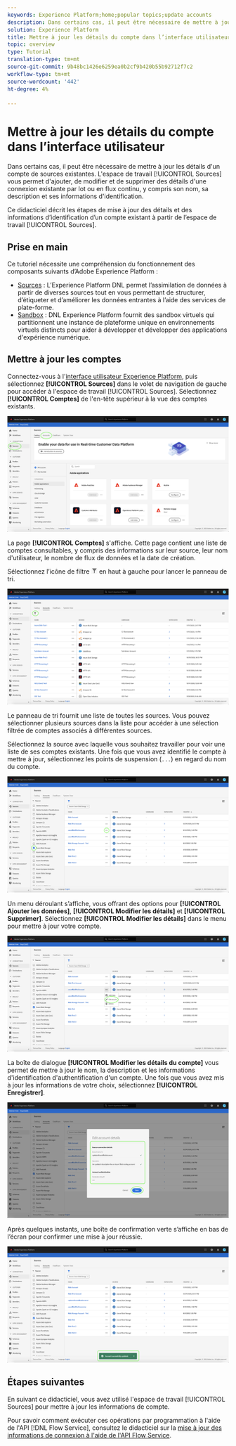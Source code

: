```yaml
---
keywords: Experience Platform;home;popular topics;update accounts
description: Dans certains cas, il peut être nécessaire de mettre à jour les détails d'un compte de sources existantes. L’espace de travail Sources vous permet d’ajouter, de modifier et de supprimer des détails d’une connexion existante par lot ou en flux continu, y compris son nom, sa description et ses informations d’identification.
solution: Experience Platform
title: Mettre à jour les détails du compte dans l’interface utilisateur
topic: overview
type: Tutorial
translation-type: tm+mt
source-git-commit: 9b48bc1426e6259ea0b2cf9b420b55b92712f7c2
workflow-type: tm+mt
source-wordcount: '442'
ht-degree: 4%

---
```



# Mettre à jour les détails du compte dans l’interface utilisateur

Dans certains cas, il peut être nécessaire de mettre à jour les détails d&#39;un compte de sources existantes. L&#39;espace de travail [!UICONTROL Sources] vous permet d&#39;ajouter, de modifier et de supprimer des détails d&#39;une connexion existante par lot ou en flux continu, y compris son nom, sa description et ses informations d&#39;identification.

Ce didacticiel décrit les étapes de mise à jour des détails et des informations d’identification d’un compte existant à partir de l’espace de travail [!UICONTROL Sources].

## Prise en main

Ce tutoriel nécessite une compréhension du fonctionnement des composants suivants d’Adobe Experience Platform :

- [Sources](../../home.md) : L’Experience Platform DNL permet l’assimilation de données à partir de diverses sources tout en vous permettant de structurer, d’étiqueter et d’améliorer les données entrantes à l’aide des services de plate-forme.
- [Sandbox](../../../sandboxes/home.md) : DNL Experience Platform fournit des sandbox virtuels qui partitionnent une instance de plateforme unique en environnements virtuels distincts pour aider à développer et développer des applications d&#39;expérience numérique.

## Mettre à jour les comptes

Connectez-vous à l&#39;[interface utilisateur Experience Platform](https://platform.adobe.com), puis sélectionnez **[!UICONTROL Sources]** dans le volet de navigation de gauche pour accéder à l&#39;espace de travail [!UICONTROL Sources]. Sélectionnez **[!UICONTROL Comptes]** de l&#39;en-tête supérieur à la vue des comptes existants.

![catalogue](../../images/tutorials/update/catalog.png)

La page **[!UICONTROL Comptes]** s&#39;affiche. Cette page contient une liste de comptes consultables, y compris des informations sur leur source, leur nom d&#39;utilisateur, le nombre de flux de données et la date de création.

Sélectionnez l’icône de filtre ![filter](../../images/tutorials/update/filter.png) en haut à gauche pour lancer le panneau de tri.

![comptes-liste](../../images/tutorials/update/accounts-list.png)

Le panneau de tri fournit une liste de toutes les sources. Vous pouvez sélectionner plusieurs sources dans la liste pour accéder à une sélection filtrée de comptes associés à différentes sources.

Sélectionnez la source avec laquelle vous souhaitez travailler pour voir une liste de ses comptes existants. Une fois que vous avez identifié le compte à mettre à jour, sélectionnez les points de suspension (`...`) en regard du nom du compte.

![comptes-tri](../../images/tutorials/update/accounts-sort.png)

Un menu déroulant s’affiche, vous offrant des options pour **[!UICONTROL Ajouter les données]**, **[!UICONTROL Modifier les détails]** et **[!UICONTROL Supprimer]**. Sélectionnez **[!UICONTROL Modifier les détails]** dans le menu pour mettre à jour votre compte.

![mettre à jour](../../images/tutorials/update/update.png)

La boîte de dialogue **[!UICONTROL Modifier les détails du compte]** vous permet de mettre à jour le nom, la description et les informations d&#39;identification d&#39;authentification d&#39;un compte. Une fois que vous avez mis à jour les informations de votre choix, sélectionnez **[!UICONTROL Enregistrer]**.

![edit-account-details](../../images/tutorials/update/edit-account-details.png)

Après quelques instants, une boîte de confirmation verte s’affiche en bas de l’écran pour confirmer une mise à jour réussie.

![update-confirmé](../../images/tutorials/update/update-confirmed.png)

## Étapes suivantes

En suivant ce didacticiel, vous avez utilisé l&#39;espace de travail [!UICONTROL Sources] pour mettre à jour les informations de compte.

Pour savoir comment exécuter ces opérations par programmation à l&#39;aide de l&#39;API [!DNL Flow Service], consultez le didacticiel sur la [mise à jour des informations de connexion à l&#39;aide de l&#39;API Flow Service](../../tutorials/api/update.md).